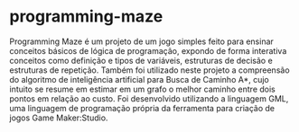 # programming-maze
 Programming Maze é um projeto de um jogo simples feito para ensinar conceitos básicos de lógica de programação, expondo de forma interativa conceitos como definição e tipos de variáveis, estruturas de decisão e estruturas de repetição. Também foi utilizado neste projeto a compreensão do algoritmo de inteligência artificial para Busca de Caminho A*, cujo intuito se resume em estimar em um grafo o melhor caminho entre dois pontos em relação ao custo.
 Foi desenvolvido utilizando a linguagem GML, uma linguagem de programação própria da ferramenta para criação de jogos Game Maker:Studio.
